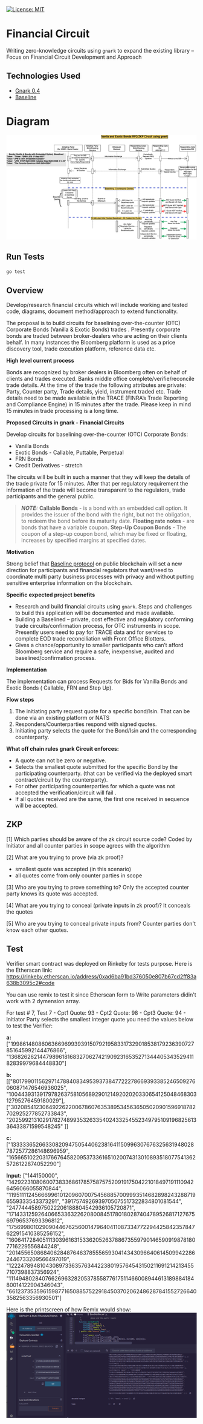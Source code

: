 [![License: MIT](https://img.shields.io/badge/License-MIT-yellow.svg)](https://opensource.org/licenses/MIT)

# Financial Circuit

Writing zero-knowledge circuits using `gnark` to expand the existing library – Focus on Financial Circuit Development and Approach

## Technologies Used 

* [Gnark 0.4](https://docs.gnark.consensys.net/en/latest/)
* [Baseline](https://github.com/eea-oasis/baseline)

# Diagram
![diagram](./doc/DiagramZKP_Bond_RFQ.png)

## Run Tests
 `go test`

## Overview

Develop/research financial circuits which will include working and tested code, diagrams, document method/approach to extend functionality.

The proposal is to build circuits for baselining over-the-counter (OTC) Corporate Bonds (Vanilla & Exotic Bonds) trades . Presently corporate bonds are traded between broker-dealers who are acting on their clients behalf. In many instances the Bloomberg platform is used as a price discovery tool, trade execution platform, reference data etc.

**High level current process**

Bonds are recognized by broker dealers in Bloomberg often on behalf of clients and trades executed. Banks middle office complete/verifie/reconcile trade details.
At the time of the trade the following attributes are private: Party, Counter party, Trade details, yield, instrument traded etc. Trade details need to be made available in the TRACE (FINRA’s Trade Reporting and Compliance Engine) in 15 minutes after the trade. Please keep in mind 15 minutes in trade processing is a long time.

**Proposed Circuits in gnark - Financial Circuits**

Develop circuits for baselining over-the-counter (OTC) Corporate Bonds:

* Vanilla Bonds
* Exotic Bonds - Callable, Puttable, Perpetual
* FRN Bonds
* Credit Derivatives - stretch

The circuits will be built in such a manner that they will keep the details of the trade private for 15 minutes. After that per regulatory requirement the information of the trade will become transparent to the regulators, trade participants and the general public.

> **_NOTE:_** **Callable Bonds** - is a bond with an embedded call option. It provides the issuer of the bond with the right, but not the obligation, to redeem the bond before its maturity date. **Floating rate notes** - are bonds that have a variable coupon. **Step-Up Coupon Bonds** - The coupon of a step-up coupon bond, which may be fixed or floating, increases by specified margins at specified dates.

**Motivation**

Strong belief that [Baseline protocol](https://github.com/eea-oasis/baseline/blob/master/README.md) on public blockchain will set a new direction for participants and financial regulators that want/need to coordinate multi party business processes with privacy and without putting sensitive enterprise information on the blockchain.

**Specific expected project benefits**

* Research and build financial circuits using `gnark`. Steps and challenges to build this application will be documented and made available.
* Building a Baselined – private, cost effective and regulatory conforming trade circuits/confirmation process, for OTC instruments in scope.
  Presently users need to pay for TRACE data and for services to complete EOD trade reconciliation with Front Office Blotters.
* Gives a  chance/opportunity to smaller participants who can’t afford Bloomberg service and require a safe, inexpensive, audited and baselined/confirmation process.

**Implementation**

The implementation can process Requests for Bids for Vanilla Bonds and Exotic Bonds ( Callable, FRN and Step Up).

**Flow steps**

 1. The initiating party request quote for a specific bond/Isin. That can be done via an existing platform or NATS
 2. Responders/Counterparties respond with signed quotes.
 3. Initiating party selects the quote for the Bond/Isin and the corresponding counterparty.

**What off chain rules gnark Circuit enforces:**

- A quote can not be zero or negative.
- Selects the smallest quote submitted for the specific Bond by the participating counterparty. (that  can be verified via the deployed smart contract/circuit by the counterparty).
- For other participating counterparties for which a quote was not accepted the verification/circuit will fail   .
- If all quotes received are the same, the first one received in sequence will be accepted.


## ZKP

[1] Which parties should be aware of the zk circuit source code?
Coded by Initiator and all counter parties in scope agrees with the algorithm

[2] What are you trying to prove (via zk proof)?
- smallest quote was accepted (in this scenario)
- all quotes come from only counter parties in scope 

[3] Who are you trying to prove something to?
Only the accepted counter party knows its quote was accepted.

[4] What are you trying to conceal (private inputs in zk proof)?
It conceals the quotes

[5] Who are you trying to conceal private inputs from?
Counter parties don't know each other quotes.

## Test
Verifier smart contract was deployed on Rinkeby for tests purpose. Here is the Etherscan link:
https://rinkeby.etherscan.io/address/0xad6ba91bd376050e807b67cd2ff83a638b3095c2#code

You can use remix to test it since Etherscan form to Write parameters didin't work with 2 dymension array.

For test # 7, Test 7 - Cpt1 Quote: 93 - Cpt2 Quote: 98 - Cpt3 Quote: 94 - Initiator Party selects the smallest integer quote
you need the values below to test the Verifier:

**a:**
["19986148086063669699393915079219583317329018538179236390727851645992144476866",
"13682626214479896181683270627421909231653527134440534352941182839979684448830"]

**b:**
[["8017990115629714788408349539373847722278669393385246509276060871476546936025",
"10044393139179782637581056892901214920202033065412504846830312795276459180029"],
["3020854123064922622006786076353895345636505020901596918782702925277852733843",
"20259921310291782748993532633540243325455234979510919682561336433871599548245"
]]

**c:**
["13333365266330820947505440623816411509963076763256319480287872577286148696959",
"16566510220317667645820953733616510200743130108935180775413625726122874052290"]

**Input:**
["144150000",
"14292231080600738336861785758757520919175042210184971911109426456066055870844",
"11951111245666996101209607007545688570099935146828982432887196559333543373291",
"3917574926939705075517322834801081544",
"247744458975022206188804542936105720871",
"17143312592640665336322620800845178018028740478952681712767569796537693396812",
"17569980102909044676256001479640411087334772294425842357847622915410385256152",
"16064172840511130396163153362052637886735597901465909198781807716229556844248",
"20145565086840628487646378555659304143430966406145099422862446733209566497019",
"1222478948104308973363576344223801957645431502116912142134557107398837356924",
"11149480284076626963282053785587761751146600894461318988418480014122904346043",
"6612373535961598771650885752291845037020624862878415527266403582563356930501"]

Here is the printscreen of how Remix would show:
![Example](./doc/RemixExample.png)
